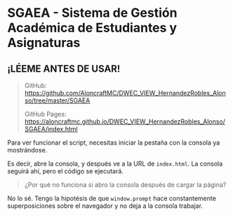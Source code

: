 # SGAEA - Sistema de Gestión Académica de Estudiantes y Asignaturas
## ¡LÉEME ANTES DE USAR!

> GitHub: https://github.com/AloncraftMC/DWEC_VIEW_HernandezRobles_Alonso/tree/master/SGAEA
>
> GitHub Pages: https://aloncraftmc.github.io/DWEC_VIEW_HernandezRobles_Alonso/SGAEA/index.html

Para ver funcionar el script, necesitas iniciar la pestaña con la consola ya mostrándose.

Es decir, abre la consola, y después ve a la URL de `index.html`. La consola seguirá ahí, pero el código se ejecutará.

> ¿Por qué no funciona si abro la consola después de cargar la página?

No lo sé. Tengo la hipotésis de que `window.prompt` hace constantemente superposiciones sobre el navegador y no deja a la consola trabajar.